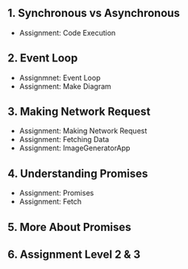 ## 1. Synchronous vs Asynchronous
- Assignment: Code Execution
## 2. Event Loop
- Assignmnet: Event Loop
- Assignment: Make Diagram
## 3. Making Network Request
- Assignment: Making Network Request
- Assignment: Fetching Data
- Assignment: ImageGeneratorApp
## 4. Understanding Promises
- Assignment: Promises
- Assignment: Fetch
## 5. More About Promises
## 6. Assignment Level 2 & 3 
